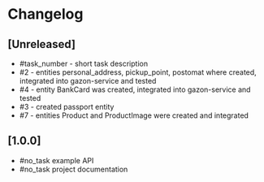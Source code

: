 # Changelog

## [Unreleased]
- #task_number - short task description
- #2 - entities personal_address, pickup_point, postomat where created, integrated into gazon-service and tested
- #4 - entity BankCard was created, integrated into gazon-service and tested
- #3 - created passport entity
- #7 - entities Product and ProductImage were created and integrated

## [1.0.0]

- #no_task example API
- #no_task project documentation